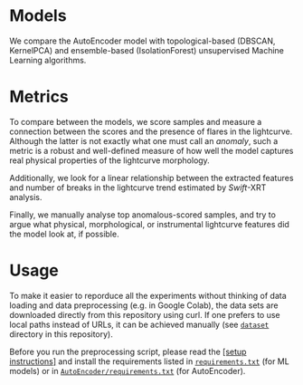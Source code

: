 # Models
We compare the AutoEncoder model with topological-based (DBSCAN, KernelPCA) and ensemble-based (IsolationForest) unsupervised Machine Learning algorithms.

# Metrics
To compare between the models, we score samples and measure a connection between the scores and the presence of flares in the lightcurve. Although the latter is not exactly what one must call an *anomaly*, such a metric is a robust and well-defined  measure of how well the model captures real physical properties of the lightcurve morphology. 

Additionally, we look for a linear relationship between the extracted features and number of breaks in the lightcurve trend estimated by *Swift*-XRT analysis. 

Finally, we manually analyse top anomalous-scored samples, and try to argue what physical, morphological, or instrumental lightcurve features did the model look at, if possible.

# Usage
To make it easier to reporduce all the experiments without thinking of data loading and data preprocessing (e.g. in Google Colab), the data sets are downloaded directly from this repository using curl. If one prefers to use local paths instead of URLs, it can be achieved manually (see [`dataset`](/dataset) directory in this repository).

Before you run the preprocessing script, please read the <a href="/README.md/#setup"> [setup instructions]</a> and install the requirements listed in [`requirements.txt`](requirements.txt) (for ML models) or in [`AutoEncoder/requirements.txt`](AutoEncoder/requirements.txt) (for AutoEncoder).
